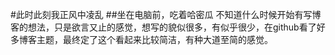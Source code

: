 ﻿#此时此刻我正风中凌乱
##坐在电脑前，吃着哈密瓜
不知道什么时候开始有写博客的想法，只是欲言又止的感觉，想写的貌似很多，有似乎很少，在github看了好多博客主题，最终定了这个看起来比较简洁，有种大道至简的感觉。